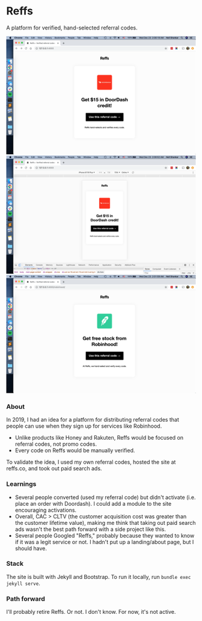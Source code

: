 # Reffs
A platform for verified, hand-selected referral codes.

![Screenshot of Reffs for Doordash](/screenshots/screen_01.png)
![Screenshot of Reffs for Doordash, mobile](/screenshots/screen_02.png)
![Screenshot of Reffs for Robinhood](/screenshots/screen_03.png)

### About
In 2019, I had an idea for a platform for distributing referral codes that people can use when they sign up for services like Robinhood. 

+ Unlike products like Honey and Rakuten, Reffs would be focused on referral codes, not promo codes.
+ Every code on Reffs would be manually verified.

To validate the idea, I used my own referral codes, hosted the site at reffs.co, and took out paid search ads. 

### Learnings
+ Several people converted (used my referral code) but didn't activate (i.e. place an order with Doordash). I could add a module to the site encouraging activations. 
+ Overall, CAC > CLTV (the customer acquisition cost was greater than the customer lifetime value), making me think that taking out paid search ads wasn't the best path forward with a side project like this.
+ Several people Googled "Reffs," probably because they wanted to know if it was a legit service or not. I hadn't put up a landing/about page, but I should have.

### Stack
The site is built with Jekyll and Bootstrap. To run it locally, run `bundle exec jekyll serve`. 

### Path forward
I'll probably retire Reffs. Or not. I don't know. For now, it's not active.

